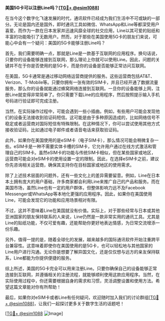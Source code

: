 **美国5G卡可以注册Line吗？[[TG💪+ @esim1088](https://t.me/s/esim1088)]**

在当今这个数字化飞速发展的时代，通讯软件已经成为我们生活中不可或缺的一部分。无论是国内还是国外，即时通讯工具如微信、WhatsApp和Line等都深受用户喜爱。而作为一款在日本发家并迅速风靡全球的社交应用，Line以其可爱的贴纸和丰富的功能吸引了无数用户。然而，对于那些在美国使用5G卡的朋友们来说，可能心中会有一个疑问：美国的5G卡能够注册Line吗？

首先，我们需要明确一点，那就是Line是一款基于互联网的应用程序。换句话说，只要你的设备能够连接到互联网，那么理论上你就可以使用Line。因此，问题的关键并不在于你是否使用的是5G卡，而是你的设备是否能够正常访问互联网。

在美国，5G卡通常是通过移动网络运营商提供的服务。这些运营商包括AT&T、Verizon、T-Mobile等。只要你拥有一张有效的SIM卡，并且已经开通了数据流量服务，那么你的设备就能通过蜂窝网络连接到互联网。一旦你的设备能够上网，注册Line就变得非常简单了。你只需要下载Line的应用程序，然后按照提示输入手机号码进行验证即可完成注册。

当然，在实际操作过程中，可能会遇到一些小插曲。例如，有些用户可能会发现他们的设备无法接收到验证码短信。这可能是由于多种原因造成的，比如网络信号不稳定或者运营商对国际短信有特殊限制。在这种情况下，你可以尝试使用其他方式接收验证码，比如通过电子邮件或者语音电话来获取验证码。

此外，如果你在美国使用的是eSIM卡（电子SIM卡），那么情况可能会稍微复杂一些。eSIM卡是一种不需要实体卡槽的SIM卡，它允许用户通过在线方式激活和管理自己的SIM卡。虽然eSIM卡的功能与传统SIM卡相似，但在某些国家或地区，运营商可能会对eSIM卡的使用设置一定的限制。因此，在选择eSIM卡之前，建议你先咨询相关运营商，确保其支持你在目标国家或地区的使用需求。

除了上述技术层面的问题外，还有一些文化上的差异需要留意。例如，Line在日本本土拥有庞大的用户基础，许多商家都会利用Line来推广自己的产品和服务。而在美国市场，虽然Line也有一定的用户群体，但整体影响力远不及Facebook Messenger或WhatsApp等本地化更强的应用程序。因此，如果你在美国使用Line，可能会发现它的功能和应用场景相对有限。

不过，这并不意味着Line在美国就没有价值。实际上，对于那些经常与日本或其他亚洲国家的朋友保持联系的人来说，Line仍然是一款非常实用的通讯工具。尤其是Line的贴纸功能，不仅可爱有趣，还能帮助你更好地表达情感，为日常交流增添一份乐趣。

另外，值得一提的是，随着全球化的发展，越来越多的国际通讯软件开始注重跨平台兼容性。这意味着即使你在美国使用的是5G卡，也可以轻松地与其他国家的Line用户进行沟通。无论你是想要了解异国文化，还是仅仅想与远方的亲友保持联系，Line都能为你提供便捷的服务。

综上所述，美国的5G卡完全可以用来注册Line。只要你确保自己的设备能够正常连接到互联网，并遵循相关的注册流程，就能够顺利使用这款应用程序。当然，在实际使用过程中，你还需要根据自身的需求和习惯，灵活调整设置和使用方法。希望这篇文章能对你有所帮助！

最后，如果你对eSIM卡或者Line有任何疑问，欢迎随时加入我们的讨论群组[[TG💪+ @esim1088](https://t.me/s/esim1088)]，让我们一起探讨更多关于数字生活的话题吧！  

[[TG💪+ @esim1088](https://t.me/s/esim1088) ![Image](https://i.postimg.cc/4NQfJmqS/Snipaste-2025-05-13-00-14-12.png)]